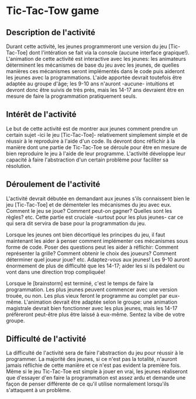 # Tic-Tac-Tow game

## Description de l'activité
Durant cette activité, les jeunes programmeront une version du jeu [Tic-Tac-Toe]
dont l'intération se fait via la console (aucune interface grapique!).
L'animation de cette activité est interactive avec les jeunes: les animateurs 
déterminent les mécanismes de base du jeu avec les jeunes, de quelles manières
ces mécanismes seront implémentés dans le code puis aideront les jeunes avec 
la programmations. L'aide apportée devrait toutefois être adaptée au groupe
d'âge; les 9-10 ans n'auront -aucune- intuitions et devront donc être suivis de
très près, mais les 14-17 ans devraient être en mesure de faire la programmation
pratiquement seuls.

## Intérêt de l'activité
Le but de cette activité est de montrer aux jeunes comment prendre un 
certain sujet -ici le jeu [Tic-Tac-Toe]- relativement simplement simple et de
réussir à le reproduire à l'aide d'un code. Ils devront donc réflichir à la
manière dont une partie de Tic-Tac-Toe se déroule pour être en mesure de bien 
reproduire le jeu à l'aide de leur programme. L'activité développe leur capacité
à faire l'abstraction d'un certain problème pour faciliter sa résolution.

## Déroulement de l'activité
L'activité devrait débutée en demandant aux jeunes s'ils connaissent bien le jeu
[Tic-Tac-Toe] et de démenteler les mécanismes du jeu avec eux. Comment le jeu se
joue? Comment peut-on gagner? Quelles sont les règles? etc. Cette partie est
cruciale -surtout pour les plus jeunes- car ce qui sera dit servira de base pour
la programmation du jeu.  
  
Lorsque les jeunes ont bien décortiqué les principes du jeu, il faut maintenant 
les aider à penser comment implémenter ces mécanismes sous forme de code.
Poser des questions peut les aider à réflichir: Comment représenter la grille?
Comment obtenir le choix des joueurs? Comment déterminer quel joueur joue? etc.
Adaptez-vous aux jeunes! Les 9-10 auront énormement de plus de difficulté que
les 14-17; aider les si ils pédalent ou vont dans une direction trop compliquée!
  
Lorsque le [brainstorm] est terminé, c'est le temps de faire la programmation. 
Les plus jeunes peuvent commencer avec une version trouée, ou non. Les plus
vieux feront le programme au complet par eux-même. L'animation devrait être
adaptée selon le groupe: une animation magistrale devrait bien fonctionner avec
les plus jeunes, mais les 14-17 préfèreront peut-être plus être laissé à
eux-même. Sentez la vibe de votre groupe.

## Difficulté de l'activité
La difficulté de l'activité sera de faire l'abstraction du jeu pour réussir à le
programmer. La majorité des jeunes, si ce n'est pas la totalité, n'auront jamais
réflichie de cette manière et ce n'est pas evident la première fois. Même si le
jeu Tic-Tac-Toe est simple à jouer en vrai, les jeunes réaliseront que d'essayer
d'en faire la programmation est assez ardu et demande une façon de penser
différente de ce qu'il utilise normalement lorsqu'ils s'attaquent à un problème.
